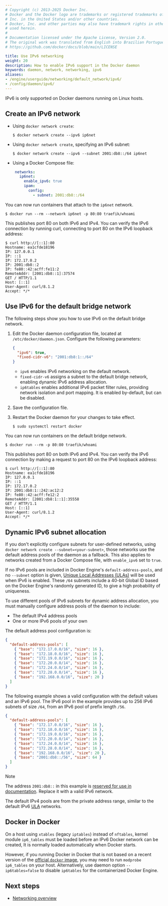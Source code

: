```yaml
---
# Copyright (c) 2013-2025 Docker Inc.
# Docker and the Docker logo are trademarks or registered trademarks of Docker,
# Inc. in the United States and/or other countries.
# Docker, Inc. and other parties may also have trademark rights in other terms
# used herein.
#
# Documentation licensed under the Apache License, Version 2.0.
# The original work was translated from English into Brazilian Portuguese.
# https://github.com/docker/docs/blob/main/LICENSE

title: Use IPv6 networking
weight: 20
description: How to enable IPv6 support in the Docker daemon
keywords: daemon, network, networking, ipv6
aliases:
- /engine/userguide/networking/default_network/ipv6/
- /config/daemon/ipv6/
---
```

IPv6 is only supported on Docker daemons running on Linux hosts.

## Create an IPv6 network

- Using `docker network create`:

  ```console
  $ docker network create --ipv6 ip6net
  ```

- Using `docker network create`, specifying an IPv6 subnet:

  ```console
  $ docker network create --ipv6 --subnet 2001:db8::/64 ip6net
  ```

- Using a Docker Compose file:

  ```yaml
   networks:
     ip6net:
       enable_ipv6: true
       ipam:
         config:
           - subnet: 2001:db8::/64
  ```

You can now run containers that attach to the `ip6net` network.

```console
$ docker run --rm --network ip6net -p 80:80 traefik/whoami
```

This publishes port 80 on both IPv6 and IPv4.
You can verify the IPv6 connection by running curl,
connecting to port 80 on the IPv6 loopback address:

```console
$ curl http://[::1]:80
Hostname: ea1cfde18196
IP: 127.0.0.1
IP: ::1
IP: 172.17.0.2
IP: 2001:db8::2
IP: fe80::42:acff:fe11:2
RemoteAddr: [2001:db8::1]:37574
GET / HTTP/1.1
Host: [::1]
User-Agent: curl/8.1.2
Accept: */*
```

## Use IPv6 for the default bridge network

The following steps show you how to use IPv6 on the default bridge network.

1. Edit the Docker daemon configuration file,
   located at `/etc/docker/daemon.json`. Configure the following parameters:

   ```json
   {
     "ipv6": true,
     "fixed-cidr-v6": "2001:db8:1::/64"
   }
   ```

   - `ipv6` enables IPv6 networking on the default network.
   - `fixed-cidr-v6` assigns a subnet to the default bridge network,
     enabling dynamic IPv6 address allocation.
   - `ip6tables` enables additional IPv6 packet filter rules, providing network
     isolation and port mapping. It is enabled by-default, but can be disabled.

2. Save the configuration file.
3. Restart the Docker daemon for your changes to take effect.

   ```console
   $ sudo systemctl restart docker
   ```

You can now run containers on the default bridge network.

```console
$ docker run --rm -p 80:80 traefik/whoami
```

This publishes port 80 on both IPv6 and IPv4.
You can verify the IPv6 connection by making a request
to port 80 on the IPv6 loopback address:

```console
$ curl http://[::1]:80
Hostname: ea1cfde18196
IP: 127.0.0.1
IP: ::1
IP: 172.17.0.2
IP: 2001:db8:1::242:ac12:2
IP: fe80::42:acff:fe12:2
RemoteAddr: [2001:db8:1::1]:35558
GET / HTTP/1.1
Host: [::1]
User-Agent: curl/8.1.2
Accept: */*
```

## Dynamic IPv6 subnet allocation

If you don't explicitly configure subnets for user-defined networks,
using `docker network create --subnet=<your-subnet>`,
those networks use the default address pools of the daemon as a fallback.
This also applies to networks created from a Docker Compose file,
with `enable_ipv6` set to `true`.

If no IPv6 pools are included in Docker Engine's `default-address-pools`,
and no `--subnet` option is given, [Unique Local Addresses (ULAs)][wikipedia-ipv6-ula]
will be used when IPv6 is enabled. These `/64` subnets include a 40-bit
Global ID based on the Docker Engine's randomly generated ID, to give a
high probability of uniqueness.

To use different pools of IPv6 subnets for dynamic address allocation,
you must manually configure address pools of the daemon to include:

- The default IPv4 address pools
- One or more IPv6 pools of your own

The default address pool configuration is:

```json
{
  "default-address-pools": [
    { "base": "172.17.0.0/16", "size": 16 },
    { "base": "172.18.0.0/16", "size": 16 },
    { "base": "172.19.0.0/16", "size": 16 },
    { "base": "172.20.0.0/14", "size": 16 },
    { "base": "172.24.0.0/14", "size": 16 },
    { "base": "172.28.0.0/14", "size": 16 },
    { "base": "192.168.0.0/16", "size": 20 }
  ]
}
```

The following example shows a valid configuration with the default values and
an IPv6 pool. The IPv6 pool in the example provides up to 256 IPv6 subnets of
size `/64`, from an IPv6 pool of prefix length `/56`.

```json
{
  "default-address-pools": [
    { "base": "172.17.0.0/16", "size": 16 },
    { "base": "172.18.0.0/16", "size": 16 },
    { "base": "172.19.0.0/16", "size": 16 },
    { "base": "172.20.0.0/14", "size": 16 },
    { "base": "172.24.0.0/14", "size": 16 },
    { "base": "172.28.0.0/14", "size": 16 },
    { "base": "192.168.0.0/16", "size": 20 },
    { "base": "2001:db8::/56", "size": 64 }
  ]
}
```

> [!NOTE]
>
> The address `2001:db8::` in this example is
> [reserved for use in documentation][wikipedia-ipv6-reserved].
> Replace it with a valid IPv6 network.
>
> The default IPv4 pools are from the private address range,
> similar to the default IPv6 [ULA][wikipedia-ipv6-ula] networks.

[wikipedia-ipv6-reserved]: https://en.wikipedia.org/wiki/Reserved_IP_addresses#IPv6
[wikipedia-ipv6-ula]: https://en.wikipedia.org/wiki/Unique_local_address

## Docker in Docker

On a host using `xtables` (legacy `iptables`) instead of `nftables`, kernel
module `ip6_tables` must be loaded before an IPv6 Docker network can be created,
It is normally loaded automatically when Docker starts.

However, if you running Docker in Docker that is not based on a recent
version of the [official `docker` image](https://hub.docker.com/_/docker), you
may need to run `modprobe ip6_tables` on your host. Alternatively, use daemon
option `--ip6tables=false` to disable `ip6tables` for the containerized Docker
Engine.

## Next steps

- [Networking overview](/manuals/engine/network/_index.md)
